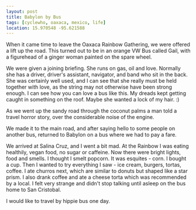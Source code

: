 ```yaml
---
layout: post
title: Babylon by Bus
tags: [cyclewho, oaxaca, mexico, life]
location: 15.970548 -95.621588
---
```


When it came time to leave the Oaxaca Rainbow Gathering, we were offered a
lift up the road. This turned out to be in an orange VW Bus called Gail, with
a figurehead of a ginger woman painted on the spare wheel.

We were given a joining briefing. She runs on gas, oil and love. Normally she
has a driver, driver's assistant, navigator, and band who sit in the back. She
was certainly well used, and I can see that she really must be held together
with love, as the string may not otherwise have been strong enough. I can see
how you can love a bus like this. My dreads kept getting caught in something
on the roof. Maybe she wanted a lock of my hair. :)

As we went up the sandy road through the coconut palms a man told a travel
horror story, over the considerable noise of the engine.

We made it to the main road, and after saying hello to some people on another
bus, returned to Babylon on a bus where we had to pay a fare.

We arrived at Salina Cruz, and I went a bit mad. At the Rainbow I was eating
healthily, vegan food, no sugar or caffeine. Now there were bright lights,
food and smells. I thought I smelt popcorn. It was esquites - corn. I bought a
cup. Then I wanted to try everything I saw - ice cream, burgers, tortas,
coffee. I ate churros next, which are similar to donuts but shaped like a star
prism. I also drank coffee and ate a cheese torta which was recommended by a
local. I felt very strange and didn't stop talking until asleep on the bus
home to San Cristobal.

I would like to travel by hippie bus one day.